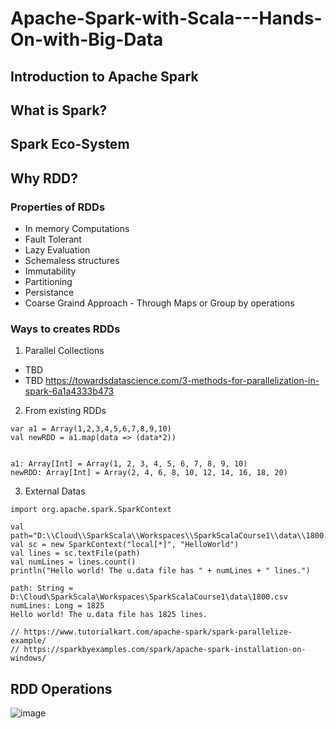 # Apache-Spark-with-Scala---Hands-On-with-Big-Data


## Introduction to Apache Spark
## What is Spark?
## Spark Eco-System
## Why RDD?
### Properties of RDDs
* In memory Computations
* Fault Tolerant 
* Lazy Evaluation
* Schemaless structures
* Immutability
* Partitioning
* Persistance
* Coarse Graind Approach - Through Maps or Group by operations

### Ways to creates RDDs
1. Parallel Collections
* TBD
* TBD  https://towardsdatascience.com/3-methods-for-parallelization-in-spark-6a1a4333b473

2. From existing RDDs

```
var a1 = Array(1,2,3,4,5,6,7,8,9,10)
val newRDD = a1.map(data => (data*2))


a1: Array[Int] = Array(1, 2, 3, 4, 5, 6, 7, 8, 9, 10)
newRDD: Array[Int] = Array(2, 4, 6, 8, 10, 12, 14, 16, 18, 20)

```
3. External Datas

```
import org.apache.spark.SparkContext

val path="D:\\Cloud\\SparkScala\\Workspaces\\SparkScalaCourse1\\data\\1800.csv"
val sc = new SparkContext("local[*]", "HelloWorld")
val lines = sc.textFile(path)
val numLines = lines.count()
println("Hello world! The u.data file has " + numLines + " lines.")

```

```
path: String = D:\Cloud\SparkScala\Workspaces\SparkScalaCourse1\data\1800.csv
numLines: Long = 1825
Hello world! The u.data file has 1825 lines.

// https://www.tutorialkart.com/apache-spark/spark-parallelize-example/
// https://sparkbyexamples.com/spark/apache-spark-installation-on-windows/

```
## RDD Operations
![image](https://user-images.githubusercontent.com/4485129/119278753-f3433c80-bc44-11eb-95a8-350ba1e69e83.png)
